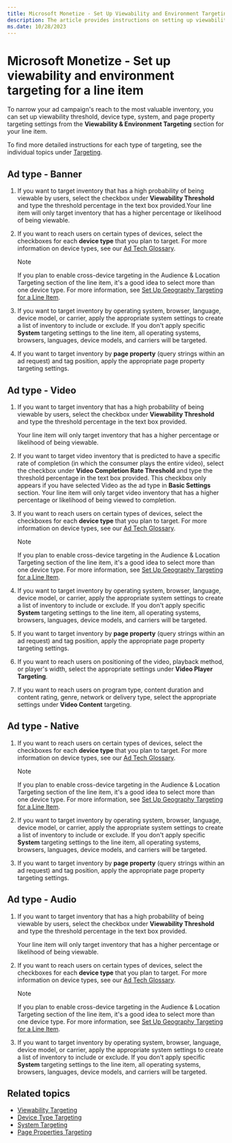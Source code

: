 ```yaml
---
title: Microsoft Monetize - Set Up Viewability and Environment Targeting for a Line Item
description: The article provides instructions on setting up viewability and environment targeting for a specific line item.
ms.date: 10/28/2023
---
```


# Microsoft Monetize - Set up viewability and environment targeting for a line item

To narrow your ad campaign's reach to the most valuable inventory, you can set up viewability threshold, device type, system, and page property targeting settings from the **Viewability & Environment Targeting** section for your line item.

To find more detailed instructions for each type of targeting, see the individual topics under [Targeting](../invest/buy-side-targeting.md).

## Ad type - Banner

1. If you want to target inventory that has a high probability of being viewable by users, select the checkbox under **Viewability Threshold** and type the threshold percentage in the text box provided.Your line item will only target inventory that has a higher percentage or likelihood of being viewable.
1. If you want to reach users on certain types of devices, select the checkboxes for each **device type** that you plan to target. For more information on device types, see our [Ad Tech Glossary](../industry-reference/online-advertising-and-ad-tech-glossary.md).

   > [!NOTE]
   > If you plan to enable cross-device targeting in the Audience & Location Targeting section of the line item, it's a good idea to select more than one device type. For more information, see [Set Up Geography Targeting for a Line Item](set-up-geography-targeting-for-a-line-item.md).

1. If you want to target inventory by operating system, browser, language, device model, or carrier, apply the appropriate system settings to create a list of inventory to include or exclude. If you don't apply specific **System** targeting settings to the line item, all operating systems, browsers, languages, device models, and carriers will be targeted.
1. If you want to target inventory by **page property** (query strings within an ad request) and tag position, apply the appropriate page property targeting settings.

## Ad type - Video

1. If you want to target inventory that has a high probability of being viewable by users, select the checkbox under **Viewability Threshold** and type the threshold percentage in the text box provided.

   Your line item will only target inventory that has a higher percentage or likelihood of being viewable.

1. If you want to target video inventory that is predicted to have a specific rate of completion (in which the consumer plays the entire video), select the checkbox under **Video Completion Rate Threshold** and type the threshold percentage in the text box provided. This checkbox only appears if you have selected Video as the ad type in **Basic Settings** section. Your line item will only target video inventory that has a higher percentage or likelihood of being viewed to completion.
1. If you want to reach users on certain types of devices, select the checkboxes for each **device type** that you plan to target. For more information on device types, see our [Ad Tech Glossary](../industry-reference/online-advertising-and-ad-tech-glossary.md).

    > [!NOTE]
    > If you plan to enable cross-device targeting in the Audience & Location Targeting section of the line item, it's a good idea to select more than one device type. For more information, see [Set Up Geography Targeting for a Line Item](set-up-geography-targeting-for-a-line-item.md).

1. If you want to target inventory by operating system, browser, language, device model, or carrier, apply the appropriate system settings to create a list of inventory to include or exclude. If you don't apply specific **System** targeting settings to the line item, all operating systems, browsers, languages, device models, and carriers will be targeted.
1. If you want to target inventory by **page property** (query strings within an ad request) and tag position, apply the appropriate page property targeting settings.
1. If you want to reach users on positioning of the video, playback method, or player's width, select the appropriate settings under **Video Player Targeting**.
1. If you want to reach users on program type, content duration and content rating, genre, network or delivery type, select the appropriate settings under **Video Content** targeting.

## Ad type - Native

1. If you want to reach users on certain types of devices, select the checkboxes for each **device type** that you plan to target. For more information on device types, see our [Ad Tech Glossary](../industry-reference/online-advertising-and-ad-tech-glossary.md).

   > [!NOTE]
   >  If you plan to enable cross-device targeting in the Audience & Location Targeting section of the line item, it's a good idea to select more than one device type. For more information, see [Set Up Geography Targeting for a Line Item](set-up-geography-targeting-for-a-line-item.md).

1. If you want to target inventory by operating system, browser, language, device model, or carrier, apply the appropriate system settings to create a list of inventory to include or exclude. If you don't apply specific **System** targeting settings to the line item, all operating systems, browsers, languages, device models, and carriers will be targeted.
1. If you want to target inventory by **page property** (query strings within an ad request) and tag position, apply the appropriate page property targeting settings.

## Ad type - Audio

1. If you want to target inventory that has a high probability of being viewable by users, select the checkbox under **Viewability Threshold** and type the threshold percentage in the text box provided.

   Your line item will only target inventory that has a higher percentage or likelihood of being viewable.

1. If you want to reach users on certain types of devices, select the checkboxes for each **device type** that you plan to target. For more information on device types, see our [Ad Tech Glossary](../industry-reference/online-advertising-and-ad-tech-glossary.md).

    > [!NOTE]
    > If you plan to enable cross-device targeting in the Audience & Location Targeting section of the line item, it's a good idea to select more than one device type. For more information, see [Set Up Geography Targeting for a Line Item](set-up-geography-targeting-for-a-line-item.md).

1. If you want to target inventory by operating system, browser, language, device model, or carrier, apply the appropriate system settings to create a list of inventory to include or exclude. If you don't apply specific **System** targeting settings to the line item, all operating systems, browsers, languages, device models, and carriers will be targeted.

## Related topics

- [Viewability Targeting](../invest/viewability-targeting.md)
- [Device Type Targeting](../invest/device-type-targeting-ali.md)
- [System Targeting](../invest/system-targeting.md)
- [Page Properties Targeting](../invest/page-properties-targeting.md)
